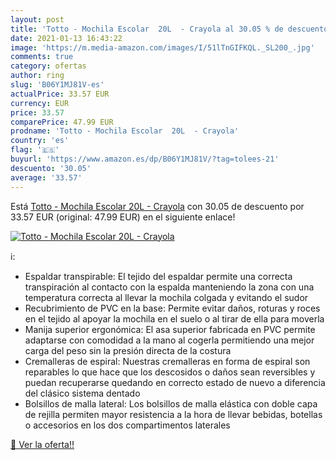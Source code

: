 ```yaml
---
layout: post
title: 'Totto - Mochila Escolar  20L  - Crayola al 30.05 % de descuento'
date: 2021-01-13 16:43:22
image: 'https://m.media-amazon.com/images/I/51lTnGIFKQL._SL200_.jpg'
comments: true
category: ofertas
author: ring
slug: 'B06Y1MJ81V-es'
actualPrice: 33.57 EUR
currency: EUR
price: 33.57
comparePrice: 47.99 EUR
prodname: 'Totto - Mochila Escolar  20L  - Crayola'
country: 'es'
flag: '🇪🇸'
buyurl: 'https://www.amazon.es/dp/B06Y1MJ81V/?tag=tolees-21'
descuento: '30.05'
average: '33.57'
---
```


Está [Totto - Mochila Escolar  20L  - Crayola](https://www.amazon.es/dp/B06Y1MJ81V/?tag=tolees-21) con 30.05 de descuento por 33.57 EUR (original: 47.99 EUR) en el siguiente enlace!

[![Totto - Mochila Escolar  20L  - Crayola](https://m.media-amazon.com/images/I/51lTnGIFKQL._SL200_.jpg)](https://www.amazon.es/dp/B06Y1MJ81V/?tag=tolees-21)

ℹ️:

- Espaldar transpirable: El tejido del espaldar permite una correcta transpiración al contacto con la espalda manteniendo la zona con una temperatura correcta al llevar la mochila colgada y evitando el sudor
- Recubrimiento de PVC en la base: Permite evitar daños, roturas y roces en el tejido al apoyar la mochila en el suelo o al tirar de ella para moverla
- Manija superior ergonómica: El asa superior fabricada en PVC permite adaptarse con comodidad a la mano al cogerla permitiendo una mejor carga del peso sin la presión directa de la costura
- Cremalleras de espiral: Nuestras cremalleras en forma de espiral son reparables lo que hace que los descosidos o daños sean reversibles y puedan recuperarse quedando en correcto estado de nuevo a diferencia del clásico sistema dentado
- Bolsillos de malla lateral: Los bolsillos de malla elástica con doble capa de rejilla permiten mayor resistencia a la hora de llevar bebidas, botellas o accesorios en los dos compartimentos laterales

[🛒 Ver la oferta!!](https://www.amazon.es/dp/B06Y1MJ81V/?tag=tolees-21)
